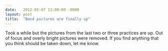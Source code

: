 ```yaml
---
date:   2012-05-07 12:00:00 -0000
layout: post
title:  "Band pictures are finally up"
---
```

Took a while but the pictures from the last two or three practices are up. Out of focus and overly bright pictures were removed. If you find anything that you think should be taken down, let me know.

